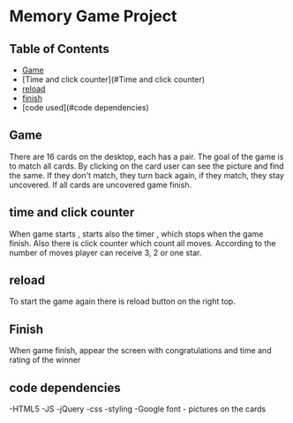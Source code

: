 # Memory Game Project

## Table of Contents

* [Game](#Game)
* [Time and click counter](#Time and click counter)
* [reload](#reload)
* [finish](#finish)
* [code used](#code dependencies)

## Game

There are 16 cards on the desktop, each has a pair. The goal of the game is to match all cards.
By clicking on the card user can see the picture and find the same. If they don't match, they turn back again, if they match, they stay uncovered.
If all cards are uncovered game finish.

## time and click counter

When game starts , starts also the timer , which stops when the game finish. Also there is click counter which count all moves. According to the number of moves player can receive 3, 2 or one star.

## reload

To start the game again there is reload button on the right top.

## Finish

When game finish, appear the screen with congratulations and time and rating of the winner

## code dependencies

-HTML5
-JS
-jQuery 
-css -styling
-Google font - pictures on the cards

